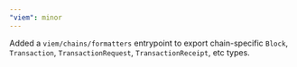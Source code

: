 ```yaml
---
"viem": minor
---
```


Added a `viem/chains/formatters` entrypoint to export chain-specific `Block`, `Transaction`, `TransactionRequest`, `TransactionReceipt`, etc types.

